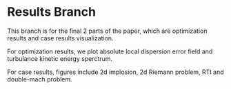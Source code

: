 # Results Branch

This branch is for the final 2 parts of the paper, which are optimization results and case results visualization.

For optimization results, we plot absolute local dispersion error field and turbulance kinetic energy sperctrum.

For case results, figures include 2d implosion, 2d Riemann problem, RTI and double-mach problem.

